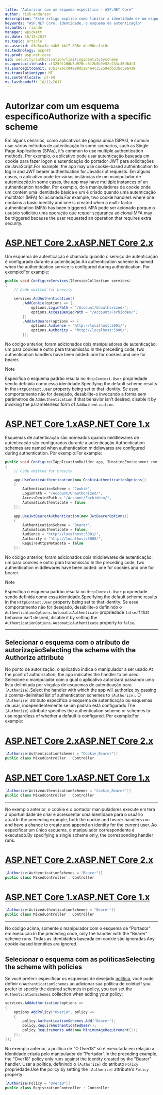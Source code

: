 ```yaml
---
title: "Autorizar com um esquema específico - ASP.NET Core"
author: rick-anderson
description: "Este artigo explica como limitar a identidade de um esquema específico ao trabalhar com vários métodos de autenticação."
keywords: "ASP.NET Core, identidade, o esquema de autenticação"
ms.author: riande
manager: wpickett
ms.date: 10/12/2017
ms.topic: article
ms.assetid: d3d6ca1b-b4b5-4bf7-898e-dcd90ec1bf8c
ms.technology: aspnet
ms.prod: asp.net-core
uid: security/authorization/limitingidentitybyscheme
ms.openlocfilehash: cf3259f206b8d970cc6f2b0b9e52e233c30d6df3
ms.sourcegitcommit: e3b1726cc04e80dc28464c35259edbd3bc39a438
ms.translationtype: MT
ms.contentlocale: pt-BR
ms.lasthandoff: 10/12/2017
---
```

# <a name="authorize-with-a-specific-scheme"></a><span data-ttu-id="adf60-104">Autorizar com um esquema específico</span><span class="sxs-lookup"><span data-stu-id="adf60-104">Authorize with a specific scheme</span></span>

<span data-ttu-id="adf60-105">Em alguns cenários, como aplicativos de página única (SPAs), é comum usar vários métodos de autenticação.</span><span class="sxs-lookup"><span data-stu-id="adf60-105">In some scenarios, such as Single Page Applications (SPAs), it's common to use multiple authentication methods.</span></span> <span data-ttu-id="adf60-106">Por exemplo, o aplicativo pode usar autenticação baseada em cookie para fazer logon e autenticação do portador JWT para solicitações de JavaScript.</span><span class="sxs-lookup"><span data-stu-id="adf60-106">For example, the app may use cookie-based authentication to log in and JWT bearer authentication for JavaScript requests.</span></span> <span data-ttu-id="adf60-107">Em alguns casos, o aplicativo pode ter várias instâncias de um manipulador de autenticação.</span><span class="sxs-lookup"><span data-stu-id="adf60-107">In some cases, the app may have multiple instances of an authentication handler.</span></span> <span data-ttu-id="adf60-108">Por exemplo, dois manipuladores de cookie onde um contém uma identidade básica e um é criado quando uma autenticação multifator (MFA) foi acionada.</span><span class="sxs-lookup"><span data-stu-id="adf60-108">For example, two cookie handlers where one contains a basic identity and one is created when a multi-factor authentication (MFA) has been triggered.</span></span> <span data-ttu-id="adf60-109">MFA pode ser acionado porque o usuário solicitou uma operação que requer segurança adicional.</span><span class="sxs-lookup"><span data-stu-id="adf60-109">MFA may be triggered because the user requested an operation that requires extra security.</span></span>

# <a name="aspnet-core-2xtabaspnetcore2x"></a>[<span data-ttu-id="adf60-110">ASP.NET Core 2.x</span><span class="sxs-lookup"><span data-stu-id="adf60-110">ASP.NET Core 2.x</span></span>](#tab/aspnetcore2x)

<span data-ttu-id="adf60-111">Um esquema de autenticação é chamado quando o serviço de autenticação é configurado durante a autenticação.</span><span class="sxs-lookup"><span data-stu-id="adf60-111">An authentication scheme is named when the authentication service is configured during authentication.</span></span> <span data-ttu-id="adf60-112">Por exemplo:</span><span class="sxs-lookup"><span data-stu-id="adf60-112">For example:</span></span>

```csharp
public void ConfigureServices(IServiceCollection services)
{
    // Code omitted for brevity

    services.AddAuthentication()
        .AddCookie(options => {
            options.LoginPath = "/Account/Unauthorized/";
            options.AccessDeniedPath = "/Account/Forbidden/";
        })
        .AddJwtBearer(options => {
            options.Audience = "http://localhost:5001/";
            options.Authority = "http://localhost:5000/";
        });
```

<span data-ttu-id="adf60-113">No código anterior, foram adicionados dois manipuladores de autenticação: um para cookies e outro para transmissão.</span><span class="sxs-lookup"><span data-stu-id="adf60-113">In the preceding code, two authentication handlers have been added: one for cookies and one for bearer.</span></span>

>[!NOTE]
><span data-ttu-id="adf60-114">Especifica o esquema padrão resulta no `HttpContext.User` propriedade sendo definida como essa identidade.</span><span class="sxs-lookup"><span data-stu-id="adf60-114">Specifying the default scheme results in the `HttpContext.User` property being set to that identity.</span></span> <span data-ttu-id="adf60-115">Se esse comportamento não for desejado, desabilite-o invocando a forma sem parâmetros de `AddAuthentication`.</span><span class="sxs-lookup"><span data-stu-id="adf60-115">If that behavior isn't desired, disable it by invoking the parameterless form of `AddAuthentication`.</span></span>

# <a name="aspnet-core-1xtabaspnetcore1x"></a>[<span data-ttu-id="adf60-116">ASP.NET Core 1.x</span><span class="sxs-lookup"><span data-stu-id="adf60-116">ASP.NET Core 1.x</span></span>](#tab/aspnetcore1x)

<span data-ttu-id="adf60-117">Esquemas de autenticação são nomeados quando middlewares de autenticação são configurados durante a autenticação.</span><span class="sxs-lookup"><span data-stu-id="adf60-117">Authentication schemes are named when authentication middlewares are configured during authentication.</span></span> <span data-ttu-id="adf60-118">Por exemplo:</span><span class="sxs-lookup"><span data-stu-id="adf60-118">For example:</span></span>

```csharp
public void Configure(IApplicationBuilder app, IHostingEnvironment env, ILoggerFactory loggerFactory)
{
    // Code omitted for brevity

    app.UseCookieAuthentication(new CookieAuthenticationOptions()
    {
        AuthenticationScheme = "Cookie",
        LoginPath = "/Account/Unauthorized/",
        AccessDeniedPath = "/Account/Forbidden/",
        AutomaticAuthenticate = false
    });
    
    app.UseJwtBearerAuthentication(new JwtBearerOptions()
    {
        AuthenticationScheme = "Bearer",
        AutomaticAuthenticate = false,
        Audience = "http://localhost:5001/",
        Authority = "http://localhost:5000/",
        RequireHttpsMetadata = false
    });
```

<span data-ttu-id="adf60-119">No código anterior, foram adicionados dois middlewares de autenticação: um para cookies e outro para transmissão.</span><span class="sxs-lookup"><span data-stu-id="adf60-119">In the preceding code, two authentication middlewares have been added: one for cookies and one for bearer.</span></span>

>[!NOTE]
><span data-ttu-id="adf60-120">Especifica o esquema padrão resulta no `HttpContext.User` propriedade sendo definida como essa identidade.</span><span class="sxs-lookup"><span data-stu-id="adf60-120">Specifying the default scheme results in the `HttpContext.User` property being set to that identity.</span></span> <span data-ttu-id="adf60-121">Se esse comportamento não for desejado, desabilite-o definindo o `AuthenticationOptions.AutomaticAuthenticate` propriedade `false`.</span><span class="sxs-lookup"><span data-stu-id="adf60-121">If that behavior isn't desired, disable it by setting the `AuthenticationOptions.AutomaticAuthenticate` property to `false`.</span></span>

---

## <a name="selecting-the-scheme-with-the-authorize-attribute"></a><span data-ttu-id="adf60-122">Selecionar o esquema com o atributo de autorização</span><span class="sxs-lookup"><span data-stu-id="adf60-122">Selecting the scheme with the Authorize attribute</span></span>

<span data-ttu-id="adf60-123">No ponto de autorização, o aplicativo indica o manipulador a ser usado.</span><span class="sxs-lookup"><span data-stu-id="adf60-123">At the point of authorization, the app indicates the handler to be used.</span></span> <span data-ttu-id="adf60-124">Selecione o manipulador com o qual o aplicativo autorizará passando uma lista delimitada por vírgulas de esquemas de autenticação para `[Authorize]`.</span><span class="sxs-lookup"><span data-stu-id="adf60-124">Select the handler with which the app will authorize by passing a comma-delimited list of authentication schemes to `[Authorize]`.</span></span> <span data-ttu-id="adf60-125">O `[Authorize]` atributo especifica o esquema de autenticação ou esquemas de usar, independentemente se um padrão está configurado.</span><span class="sxs-lookup"><span data-stu-id="adf60-125">The `[Authorize]` attribute specifies the authentication scheme or schemes to use regardless of whether a default is configured.</span></span> <span data-ttu-id="adf60-126">Por exemplo:</span><span class="sxs-lookup"><span data-stu-id="adf60-126">For example:</span></span>

# <a name="aspnet-core-2xtabaspnetcore2x"></a>[<span data-ttu-id="adf60-127">ASP.NET Core 2.x</span><span class="sxs-lookup"><span data-stu-id="adf60-127">ASP.NET Core 2.x</span></span>](#tab/aspnetcore2x)

```csharp
[Authorize(AuthenticationSchemes = "Cookie,Bearer")]
public class MixedController : Controller
```

# <a name="aspnet-core-1xtabaspnetcore1x"></a>[<span data-ttu-id="adf60-128">ASP.NET Core 1.x</span><span class="sxs-lookup"><span data-stu-id="adf60-128">ASP.NET Core 1.x</span></span>](#tab/aspnetcore1x)

```csharp
[Authorize(ActiveAuthenticationSchemes = "Cookie,Bearer")]
public class MixedController : Controller
```

---

<span data-ttu-id="adf60-129">No exemplo anterior, o cookie e o portador manipuladores execute em terá a oportunidade de criar e acrescentar uma identidade para o usuário atual.</span><span class="sxs-lookup"><span data-stu-id="adf60-129">In the preceding example, both the cookie and bearer handlers run and have a chance to create and append an identity for the current user.</span></span> <span data-ttu-id="adf60-130">Ao especificar um único esquema, o manipulador correspondente é executado.</span><span class="sxs-lookup"><span data-stu-id="adf60-130">By specifying a single scheme only, the corresponding handler runs.</span></span>

# <a name="aspnet-core-2xtabaspnetcore2x"></a>[<span data-ttu-id="adf60-131">ASP.NET Core 2.x</span><span class="sxs-lookup"><span data-stu-id="adf60-131">ASP.NET Core 2.x</span></span>](#tab/aspnetcore2x)

```csharp
[Authorize(AuthenticationSchemes = "Bearer")]
public class MixedController : Controller
```

# <a name="aspnet-core-1xtabaspnetcore1x"></a>[<span data-ttu-id="adf60-132">ASP.NET Core 1.x</span><span class="sxs-lookup"><span data-stu-id="adf60-132">ASP.NET Core 1.x</span></span>](#tab/aspnetcore1x)

```csharp
[Authorize(ActiveAuthenticationSchemes = "Bearer")]
public class MixedController : Controller
```

---

<span data-ttu-id="adf60-133">No código acima, somente o manipulador com o esquema de "Portador" em execução.</span><span class="sxs-lookup"><span data-stu-id="adf60-133">In the preceding code, only the handler with the "Bearer" scheme runs.</span></span> <span data-ttu-id="adf60-134">Todas as identidades baseada em cookie são ignoradas.</span><span class="sxs-lookup"><span data-stu-id="adf60-134">Any cookie-based identities are ignored.</span></span>

## <a name="selecting-the-scheme-with-policies"></a><span data-ttu-id="adf60-135">Selecionar o esquema com as políticas</span><span class="sxs-lookup"><span data-stu-id="adf60-135">Selecting the scheme with policies</span></span>

<span data-ttu-id="adf60-136">Se você preferir especificar os esquemas de desejado [política](xref:security/authorization/policies#security-authorization-policies-based), você pode definir o `AuthenticationSchemes` ao adicionar sua política de coleta:</span><span class="sxs-lookup"><span data-stu-id="adf60-136">If you prefer to specify the desired schemes in [policy](xref:security/authorization/policies#security-authorization-policies-based), you can set the `AuthenticationSchemes` collection when adding your policy:</span></span>

```csharp
services.AddAuthorization(options =>
{
    options.AddPolicy("Over18", policy =>
    {
        policy.AuthenticationSchemes.Add("Bearer");
        policy.RequireAuthenticatedUser();
        policy.Requirements.Add(new MinimumAgeRequirement());
    });
});
```

<span data-ttu-id="adf60-137">No exemplo anterior, a política de "O Over18" só é executada em relação a identidade criada pelo manipulador de "Portador".</span><span class="sxs-lookup"><span data-stu-id="adf60-137">In the preceding example, the "Over18" policy only runs against the identity created by the "Bearer" handler.</span></span> <span data-ttu-id="adf60-138">Usar a política, definindo o `[Authorize]` do atributo `Policy` propriedade:</span><span class="sxs-lookup"><span data-stu-id="adf60-138">Use the policy by setting the `[Authorize]` attribute's `Policy` property:</span></span>

```csharp
[Authorize(Policy = "Over18")]
public class RegistrationController : Controller
```
